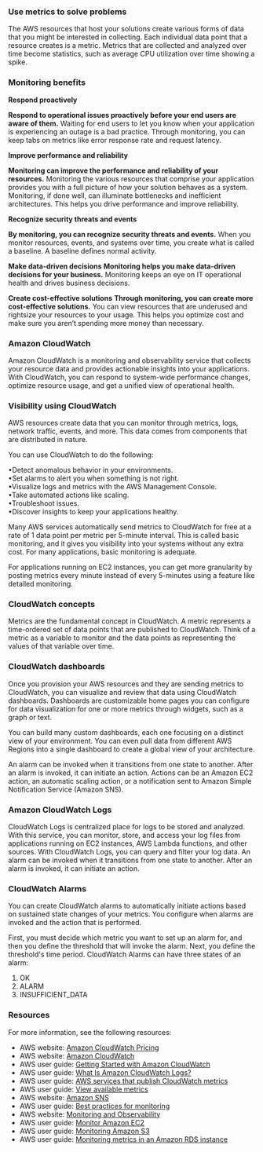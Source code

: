 ### Use metrics to solve problems
The AWS resources that host your solutions create various forms of data that you might be interested in collecting. Each individual data point that a resource creates is a metric. Metrics that are collected and analyzed over time become statistics, such as average CPU utilization over time showing a spike.

### Monitoring benefits
 
**Respond proactively**
 
**Respond to operational issues proactively before your end users are aware of them.** Waiting for end users to let you know when your application is experiencing an outage is a bad practice. Through monitoring, you can keep tabs on metrics like error response rate and request latency.
 
**Improve performance and reliability**
 
**Monitoring can improve the performance and reliability of your resources.** Monitoring the various resources that comprise your application provides you with a full picture of how your solution behaves as a system. Monitoring, if done well, can illuminate bottlenecks and inefficient architectures. This helps you drive performance and improve reliability.
 
**Recognize security threats and events**
 
**By monitoring, you can recognize security threats and events.** When you monitor resources, events, and systems over time, you create what is called a baseline. A baseline defines normal activity.

**Make data-driven decisions**
**Monitoring helps you make data-driven decisions for your business.** Monitoring keeps an eye on IT operational health and drives business decisions.

**Create cost-effective solutions**
**Through monitoring, you can create more cost-effective solutions.** You can view resources that are underused and rightsize your resources to your usage. This helps you optimize cost and make sure you aren’t spending more money than necessary.
### Amazon CloudWatch
Amazon CloudWatch is a monitoring and observability service that collects your resource data and provides actionable insights into your applications.
 With CloudWatch, you can respond to system-wide performance changes, optimize resource usage, and get a unified view of operational health.
### Visibility using CloudWatch
AWS resources create data that you can monitor through metrics, logs, network traffic, events, and more. This data comes from components that are distributed in nature.
 
You can use CloudWatch to do the following:
 
•Detect anomalous behavior in your environments.  
•Set alarms to alert you when something is not right.  
•Visualize logs and metrics with the AWS Management Console.  
•Take automated actions like scaling.  
•Troubleshoot issues.  
•Discover insights to keep your applications healthy.

Many AWS services automatically send metrics to CloudWatch for free at a rate of 1 data point per metric per 5-minute interval. This is called basic monitoring, and it gives you visibility into your systems without any extra cost. For many applications, basic monitoring is adequate.
 
For applications running on EC2 instances, you can get more granularity by posting metrics every minute instead of every 5-minutes using a feature like detailed monitoring.

### CloudWatch concepts
Metrics are the fundamental concept in CloudWatch. A metric represents a time-ordered set of data points that are published to CloudWatch. Think of a metric as a variable to monitor and the data points as representing the values of that variable over time.

### CloudWatch dashboards
Once you provision your AWS resources and they are sending metrics to CloudWatch, you can visualize and review that data using CloudWatch dashboards. Dashboards are customizable home pages you can configure for data visualization for one or more metrics through widgets, such as a graph or text.
 
You can build many custom dashboards, each one focusing on a distinct view of your environment. You can even pull data from different AWS Regions into a single dashboard to create a global view of your architecture.

An alarm can be invoked when it transitions from one state to another. After an alarm is invoked, it can initiate an action. Actions can be an Amazon EC2 action, an automatic scaling action, or a notification sent to Amazon Simple Notification Service (Amazon SNS).

### Amazon CloudWatch Logs
CloudWatch Logs is centralized place for logs to be stored and analyzed. With this service, you can monitor, store, and access your log files from applications running on EC2 instances, AWS Lambda functions, and other sources. With CloudWatch Logs, you can query and filter your log data.
An alarm can be invoked when it transitions from one state to another. After an alarm is invoked, it can initiate an action.
### CloudWatch Alarms
You can create CloudWatch alarms to automatically initiate actions based on sustained state changes of your metrics. You configure when alarms are invoked and the action that is performed.

First, you must decide which metric you want to set up an alarm for, and then you define the threshold that will invoke the alarm. Next, you define the threshold's time period.
CloudWatch Alarms can have three states of an alarm: 
1. OK
2. ALARM
3. INSUFFICIENT_DATA

### Resources 
For more information, see the following resources:

- AWS website: [Amazon CloudWatch Pricing](https://aws.amazon.com/cloudwatch/pricing/)
- AWS website: [Amazon CloudWatch](https://aws.amazon.com/cloudwatch/)
- AWS user guide: [Getting Started with Amazon CloudWatch](https://docs.aws.amazon.com/AmazonCloudWatch/latest/monitoring/GettingStarted.html)
- AWS user guide: [What Is Amazon CloudWatch Logs?](https://docs.aws.amazon.com/AmazonCloudWatch/latest/logs/WhatIsCloudWatchLogs.html)
- AWS user guide: [AWS services that publish CloudWatch metrics](https://docs.aws.amazon.com/AmazonCloudWatch/latest/monitoring/aws-services-cloudwatch-metrics.html)
- AWS user guide: [View available metrics](https://docs.aws.amazon.com/AmazonCloudWatch/latest/monitoring/viewing_metrics_with_cloudwatch.html)
- AWS website: [Amazon SNS](https://aws.amazon.com/sns/)
- AWS user guide: [Best practices for monitoring](https://docs.aws.amazon.com/AWSEC2/latest/UserGuide/monitoring_best_practices.html)
- AWS website: [Monitoring and Observability](https://aws.amazon.com/cloudops/monitoring-and-observability/?whats-new-cards.sort-by=item.additionalFields.postDateTime&whats-new-cards.sort-order=desc&blog-posts-cards.sort-by=item.additionalFields.createdDate&blog-posts-cards.sort-order=desc)
- AWS user guide: [Monitor Amazon EC2](https://docs.aws.amazon.com/AWSEC2/latest/UserGuide/monitoring_ec2.html)
- AWS user guide: [Monitoring Amazon S3](https://docs.aws.amazon.com/AmazonS3/latest/userguide/monitoring-overview.html)
- AWS user guide: [Monitoring metrics in an Amazon RDS instance](https://docs.aws.amazon.com/AmazonRDS/latest/UserGuide/CHAP_Monitoring.html)